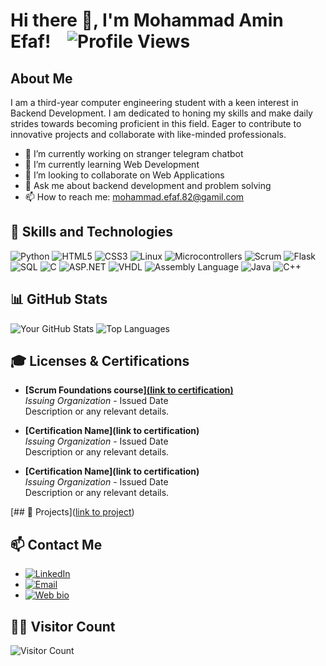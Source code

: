 # Hi there 👋, I'm Mohammad Amin Efaf!&nbsp;&nbsp;&nbsp;&nbsp;![Profile Views](https://komarev.com/ghpvc/?username=AminEfaf&style=flat-square)

## About Me

I am a third-year computer engineering student with a keen interest in Backend Development. I am dedicated to honing my skills and make daily strides towards becoming proficient in this field. Eager to contribute to innovative projects and collaborate with like-minded professionals.

- 🔭 I’m currently working on stranger telegram chatbot
- 🌱 I’m currently learning Web Development 
- 👯 I’m looking to collaborate on Web Applications
- 💬 Ask me about backend development and problem solving
- 📫 How to reach me: mohammad.efaf.82@gamil.com

## 🚀 Skills and Technologies

![Python](https://img.shields.io/badge/-Python-000?&logo=Python)
![HTML5](https://img.shields.io/badge/-HTML5-000?&logo=HTML5)
![CSS3](https://img.shields.io/badge/-CSS3-000?&logo=CSS3)
![Linux](https://img.shields.io/badge/-Linux-000?&logo=Linux)
![Microcontrollers](https://img.shields.io/badge/-Microcontrollers-000?&logo=Arduino)
![Scrum](https://img.shields.io/badge/-Scrum-000?&logo=Scrum)
![Flask](https://img.shields.io/badge/-Flask-000?&logo=Flask)
![SQL](https://img.shields.io/badge/-SQL-000?&logo=MySQL)
![C](https://img.shields.io/badge/-C-000?&logo=C)
![ASP.NET](https://img.shields.io/badge/-ASP.NET-000?&logo=dotnet)
![VHDL](https://img.shields.io/badge/-VHDL-000?&logo=VHDL)
![Assembly Language](https://img.shields.io/badge/-Assembly_Language-000?&logo=AssemblyScript)
![Java](https://img.shields.io/badge/-Java-000?&logo=Java)
![C++](https://img.shields.io/badge/-C++-000?&logo=Cplusplus)


## 📊 GitHub Stats

![Your GitHub Stats](https://github-readme-stats.vercel.app/api?username=AminEfaf&show_icons=true&hide_border=true)
![Top Languages](https://github-readme-stats.vercel.app/api/top-langs/?username=AminEfaf&layout=compact&hide_border=true)

## 🎓 Licenses & Certifications

- **[Scrum Foundations course][(link to certification)](https://www.linkedin.com/in/amin-efaf/details/certifications/1712555860669/single-media-viewer/?profileId=ACoAADlM0q4Bc4JUBQIMA0GntGeMMMAxYksRm7c)**  
  *Issuing Organization* - Issued Date  
  Description or any relevant details.
  
- **[Certification Name](link to certification)**  
  *Issuing Organization* - Issued Date  
  Description or any relevant details.
- **[Certification Name](link to certification)**  
  *Issuing Organization* - Issued Date  
  Description or any relevant details.

[## 📂 Projects]([link to project](https://github.com/AminEfaf?tab=repositories))


## 📫 Contact Me

- [![LinkedIn](https://img.shields.io/badge/-LinkedIn-000?&logo=LinkedIn)](https://www.linkedin.com/in/amin-efaf/)
- [![Email](https://img.shields.io/badge/-Email-000?&logo=Gmail)](mohammad.efaf.82@gamil.com)
- [![Web bio](https://img.shields.io/badge/-Web_bio-000?&logo=globe)](http://aminefaf.pythonanywhere.com)


## 👨‍💻 Visitor Count

![Visitor Count](https://profile-counter.glitch.me/AminEfaf/count.svg)
